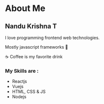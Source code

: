 # About Me
## Nandu Krishna T 
 
 I love programming frontend web technologies.
 
 Mostly javascript frameworks 🙂
 
 ☕ Coffee is my favorite drink
 
### My Skills are :
* Reactjs
* Vuejs
* HTML, CSS & JS
* Nodejs
